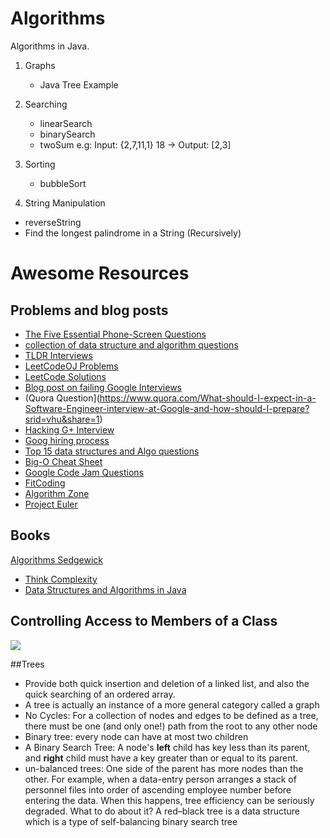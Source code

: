 Algorithms
==========

Algorithms in Java.

1. Graphs
 	* Java Tree Example 

2. Searching
	* linearSearch
	* binarySearch
	* twoSum e.g: Input: {2,7,11,1} 18 -> Output: [2,3]

3. Sorting
	* bubbleSort	 	

4. String Manipulation
  * reverseString
  * Find the longest palindrome in a String (Recursively)



# Awesome Resources

## Problems and blog posts
* [The Five Essential Phone-Screen Questions](https://sites.google.com/site/steveyegge2/five-essential-phone-screen-questions)
* [collection of data structure and algorithm questions](http://www.dsalgo.com/2013/02/index.php.html?m=1)
* [TLDR Interviews](https://docs.google.com/document/d/116s-IXQFsf6FNaPsc2jFXs_1wTJzemh1QNA7KVSaoII/edit)
* [LeetCodeOJ Problems](https://oj.leetcode.com/problemset/algorithms/)
* [LeetCode Solutions](http://www.programcreek.com/category/java-2/algorithms/)
* [Blog post on failing Google Interviews](http://alexbowe.com/failing-at-google-interviews/)
* (Quora Question](https://www.quora.com/What-should-I-expect-in-a-Software-Engineer-interview-at-Google-and-how-should-I-prepare?srid=vhu&share=1)
* [Hacking G+ Interview](http://courses.csail.mit.edu/iap/interview/materials.php)
* [Goog hiring process](https://www.google.ca/about/careers/lifeatgoogle/hiringprocess/)
* [Top 15 data structures and Algo questions](http://javarevisited.blogspot.ca/2013/03/top-15-data-structures-algorithm-interview-questions-answers-java-programming.html)
* [Big-O Cheat Sheet](http://bigocheatsheet.com/)
* [Google Code Jam Questions](https://code.google.com/codejam/contests.html)
* [FitCoding](http://www.fitcoding.com/)
* [Algorithm Zone](http://algorithm.zone/)
* [Project Euler](https://projecteuler.net)

## Books
[Algorithms Sedgewick](https://github.com/kasaquan/book/blob/master/Robert%20Sedgewick%20and%20Kevin%20Wayne%20-%20Algorithms,%204th%20edition.pdf)
* [Think Complexity](http://greenteapress.com/complexity/thinkcomplexity.pdf)
* [Data Structures and Algorithms in Java](http://rineshpk.weebly.com/uploads/1/8/2/0/1820991/data_structures_and_algorithms_in_javatqw_darksiderg.pdf)

## Controlling Access to Members of a Class
![](http://i.imgur.com/6CPMyGY.png)

##Trees
* Provide both quick insertion and deletion of a linked list, and also the quick searching of an ordered array.
* A tree is actually an instance of a more general category called a graph
* No Cycles: For a collection of nodes and edges to be defined as a tree, there must be one (and only one!) path from the root to any other node
* Binary tree: every node can have at most two children
* A Binary Search Tree: A node's **left** child has key less than its parent, and **right** child must have a key greater than or equal to its parent.
* un-balanced trees: One side of the parent has more nodes than the other. For example, when a data-entry person arranges a stack of personnel files into order of ascending employee number before entering the data. When this happens, tree efficiency can be seriously degraded. What to do about it? A red–black tree is a data structure which is a type of self-balancing binary search tree

